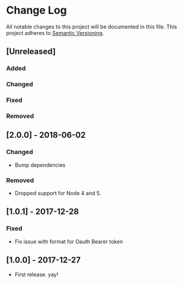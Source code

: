 # Change Log
All notable changes to this project will be documented in this file.
This project adheres to [Semantic Versioning](http://semver.org/).

## [Unreleased]
### Added

### Changed

### Fixed

### Removed


## [2.0.0] - 2018-06-02
### Changed
- Bump dependencies

### Removed
- Dropped support for Node 4 and 5.

## [1.0.1] - 2017-12-28

### Fixed
- Fix issue with format for Oauth Bearer token

## [1.0.0] - 2017-12-27
- First release. yay!
